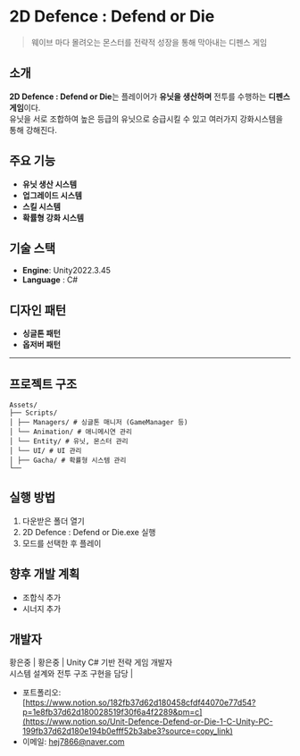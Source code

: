 # 2D Defence : Defend or Die

> 웨이브 마다 몰려오는 몬스터를 전략적 성장을 통해 막아내는 디펜스 게임

## 소개

**2D Defence : Defend or Die**는 플레이어가 **유닛을 생산하며** 전투를 수행하는 **디펜스 게임**이다.  
유닛을 서로 조합하여 높은 등급의 유닛으로 승급시킬 수 있고 여러가지 강화시스템을 통해 강해진다. 

## 주요 기능

- **유닛 생산 시스템**
- **업그레이드 시스템**
- **스킬 시스템**
- **확률형 강화 시스템**

## 기술 스택

- **Engine**: Unity2022.3.45
- **Language** : C#

## 디자인 패턴
- **싱글톤 패턴**
- **옵저버 패턴**

---

## 프로젝트 구조
```
Assets/
├── Scripts/
│ ├── Managers/ # 싱글톤 매니저 (GameManager 등)
│ └── Animation/ # 애니메시연 관리
│ └── Entity/ # 유닛, 몬스터 관리
│ └── UI/ # UI 관리
│ ├── Gacha/ # 확률형 시스템 관리
└── 
```

## 실행 방법

1. 다운받은 폴더 열기
2. 2D Defence : Defend or Die.exe 실행
3. 모드를 선택한 후 플레이

## 향후 개발 계획

- 조합식 추가 
- 시너지 추가    

## 개발자
황은중
| 황은중 | Unity C# 기반 전략 게임 개발자<br>시스템 설계와 전투 구조 구현을 담당 |

- 포트폴리오: [https://www.notion.so/182fb37d62d180458cfdf44070e77d54?p=1e8fb37d62d180028519f30f6a4f2289&pm=c](https://www.notion.so/Unit-Defence-Defend-or-Die-1-C-Unity-PC-199fb37d62d180e194b0efff52b3abe3?source=copy_link)
- 이메일: hej7866@naver.com
